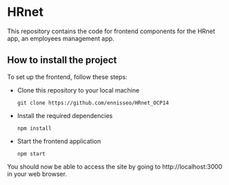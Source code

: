 # HRnet

This repository contains the code for frontend components for the HRnet app, an employees management app.

## How to install the project

To set up the frontend, follow these steps:

+ Clone this repository to your local machine

    `git clone https://github.com/ennisseo/HRnet_OCP14`

+ Install the required dependencies

    `npm install`

+ Start the frontend application

    `npm start`

You should now be able to access the site by going to http://localhost:3000 in your web browser.
